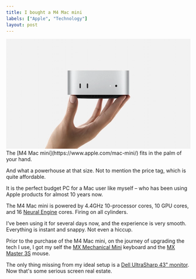 ```yaml
---
title: I bought a M4 Mac mini
labels: ["Apple", "Technology"]
layout: post
---
```


<img src="m4_mac_mini.webp" alt="M4 Mac mini" width="571" height="300" decoding="async">
The [M4 Mac mini](https://www.apple.com/mac-mini/) fits in the palm of your hand.

And what a powerhouse at that size. Not to mention the price tag, which is quite affordable.

It is the perfect budget PC for a Mac user like myself – who has been using Apple products for almost 10 years now.

The M4 Mac mini is powered by 4.4GHz 10-processor cores, 10 GPU cores, and 16 [Neural Engine](https://en.wikipedia.org/wiki/Neural_Engine) cores. Firing on all cylinders.

I’ve been using it for several days now, and the experience is very smooth. Everything is instant and snappy. Not even a hiccup.

Prior to the purchase of the M4 Mac mini, on the journey of upgrading the tech I use, I got my self the [MX Mechanical Mini](https://www.logitech.com/en-us/products/keyboards/mx-mechanical-mini.html) keyboard and the [MX Master 3S](https://www.logitech.com/en-us/products/mice/mx-master-3s.910-006558.html) mouse.

The only thing missing from my ideal setup is a [Dell UltraSharp 43" monitor](https://www.dell.com/en-us/shop/dell-ultrasharp-43-4k-usb-c-hub-monitor-u4323qe/apd/210-bfpo/monitors-monitor-accessories). Now that's some serious screen real estate.
